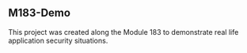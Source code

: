 ## M183-Demo
This project was created along the Module 183 to demonstrate real life application security situations.
